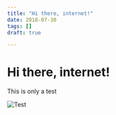 ```yaml
---
title: "Hi there, internet!"
date: 2018-07-30
tags: []
draft: true

---
```


<h1 id="hi-there-internet">Hi there, internet!</h1>
<p>This is only a test</p>
<p><img src="https://media.giphy.com/media/ArrVyXcjSzzxe/giphy.gif" alt="Test"></p>

